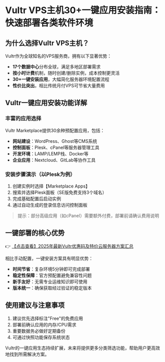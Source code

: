 # Vultr VPS主机30+一键应用安装指南：快速部署各类软件环境

## 为什么选择Vultr VPS主机？

Vultr作为全球知名的VPS服务商，拥有以下显著优势：

- **17个数据中心**分布全球，满足多地区部署需求
- **按小时计费**机制，随时创建/删除实例，成本控制更灵活
- **30+一键安装应用**，大幅简化服务器环境配置流程
- **性价比突出**，相比传统月付VPS可节省大量费用

## Vultr一键应用安装功能详解

### 丰富的应用选择
Vultr Marketplace提供30余种预配置应用，包括：
- **网站建设**：WordPress、Ghost等CMS系统
- **控制面板**：Plesk、cPanel等服务器管理工具
- **开发环境**：LAMP/LEMP栈、Docker等
- **企业应用**：Nextcloud、GitLab等协作工具

### 安装步骤演示（以Plesk为例）
1. 创建实例时选择【Marketplace Apps】
2. 搜索并选择Plesk面板（SE版免费支持3个域名）
3. 完成基础配置后启动实例
4. 通过自动生成的登录信息访问控制面板

> 提示：部分高级应用（如cPanel）需要额外付费，部署前请确认费用说明

## 一键部署的核心优势

👉 [【点击查看】2025年最新Vultr优惠码及特价云服务器方案汇总](https://bit.ly/VuLtr)

相比手动配置，一键安装方案具有明显优势：
- **时间节省**：复杂环境5分钟即可完成部署
- **稳定性保障**：官方预配置避免兼容性问题
- **新手友好**：无需专业运维知识即可使用
- **版本统一**：确保获取经过验证的稳定版本

## 使用建议与注意事项
1. 建议优先选择标注"Free"的免费应用
2. 部署前确认应用的内存/CPU需求
3. 重要数据务必做好定期备份
4. 可通过快照功能保存系统状态

Vultr的一键应用生态持续扩展，未来将提供更多分类筛选功能，帮助用户更高效地找到所需解决方案。